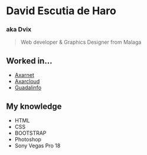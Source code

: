 # David Escutia de Haro 
### aka Dvix
>Web developer & Graphics Designer from Malaga

## Worked in...
* [Axarnet](https://axarnet.es/)
* [Axarcloud](https://www.axarcloud.es/)
* [Guadalinfo](https://guadalinfoalgarrobo.com/)

## My knowledge
* HTML
* CSS
* BOOTSTRAP
* Photoshop
* Sony Vegas Pro 18
